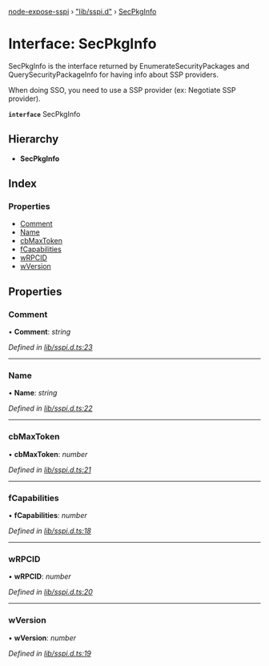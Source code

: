 [node-expose-sspi](../README.md) › ["lib/sspi.d"](../modules/_lib_sspi_d_.md) › [SecPkgInfo](_lib_sspi_d_.secpkginfo.md)

# Interface: SecPkgInfo

SecPkgInfo is the interface returned by EnumerateSecurityPackages and QuerySecurityPackageInfo
for having info about SSP providers.

When doing SSO, you need to use a SSP provider (ex: Negotiate SSP provider).

**`interface`** SecPkgInfo

## Hierarchy

* **SecPkgInfo**

## Index

### Properties

* [Comment](_lib_sspi_d_.secpkginfo.md#comment)
* [Name](_lib_sspi_d_.secpkginfo.md#name)
* [cbMaxToken](_lib_sspi_d_.secpkginfo.md#cbmaxtoken)
* [fCapabilities](_lib_sspi_d_.secpkginfo.md#fcapabilities)
* [wRPCID](_lib_sspi_d_.secpkginfo.md#wrpcid)
* [wVersion](_lib_sspi_d_.secpkginfo.md#wversion)

## Properties

###  Comment

• **Comment**: *string*

*Defined in [lib/sspi.d.ts:23](https://github.com/jlguenego/node-expose-sspi/blob/d63ba44/lib/sspi.d.ts#L23)*

___

###  Name

• **Name**: *string*

*Defined in [lib/sspi.d.ts:22](https://github.com/jlguenego/node-expose-sspi/blob/d63ba44/lib/sspi.d.ts#L22)*

___

###  cbMaxToken

• **cbMaxToken**: *number*

*Defined in [lib/sspi.d.ts:21](https://github.com/jlguenego/node-expose-sspi/blob/d63ba44/lib/sspi.d.ts#L21)*

___

###  fCapabilities

• **fCapabilities**: *number*

*Defined in [lib/sspi.d.ts:18](https://github.com/jlguenego/node-expose-sspi/blob/d63ba44/lib/sspi.d.ts#L18)*

___

###  wRPCID

• **wRPCID**: *number*

*Defined in [lib/sspi.d.ts:20](https://github.com/jlguenego/node-expose-sspi/blob/d63ba44/lib/sspi.d.ts#L20)*

___

###  wVersion

• **wVersion**: *number*

*Defined in [lib/sspi.d.ts:19](https://github.com/jlguenego/node-expose-sspi/blob/d63ba44/lib/sspi.d.ts#L19)*
